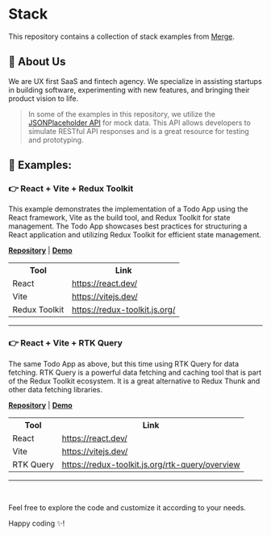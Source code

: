 # Stack

This repository contains a collection of stack examples from [Merge](https://merge.rocks).

## 🏡 About Us

We are UX first SaaS and fintech agency. We specialize in assisting startups in building software, experimenting with new features, and bringing their product vision to life.

> In some of the examples in this repository, we utilize the [JSONPlaceholder API](https://jsonplaceholder.typicode.com/) for mock data. This API allows developers to simulate RESTful API responses and is a great resource for testing and prototyping.

## 🧪 Examples:


### 👉 React + Vite + Redux Toolkit
This example demonstrates the implementation of a Todo App using the React framework, Vite as the build tool, and Redux Toolkit for state management. The Todo App showcases best practices for structuring a React application and utilizing Redux Toolkit for efficient state management.

[**Repository**](https://github.com/mergerocks/stack/packages/todo-react-vite-redux)
| 
[**Demo**](https://merge-stack.vercel.app/todo-react-vite-redux)

<table>
  <tr>
    <th>Tool</th>
    <th>Link</th>
  </tr>
  <tr>
    <td>React</td>
    <td><a href="https://react.dev/">https://react.dev/</a></td>
  </tr>
  <tr>
    <td>Vite</td>
    <td><a href="https://vitejs.dev/">https://vitejs.dev/</a></td>
  </tr>
  <tr>
    <td>Redux Toolkit</td>
    <td><a href="https://redux-toolkit.js.org/">https://redux-toolkit.js.org/</a></td>
  </tr>
</table>

<hr>

### 👉 React + Vite + RTK Query

The same Todo App as above, but this time using RTK Query for data fetching. RTK Query is a powerful data fetching and caching tool that is part of the Redux Toolkit ecosystem. It is a great alternative to Redux Thunk and other data fetching libraries.

[**Repository**](https://github.com/mergerocks/stack/packages/todo-react-vite-rtkquery)
| 
[**Demo**](https://merge-stack.vercel.app/todo-react-vite-rtkquery)

<table>
  <tr>
    <th>Tool</th>
    <th>Link</th>
  </tr>
  <tr>
    <td>React</td>
    <td><a href="https://react.dev/">https://react.dev/</a></td>
  </tr>
  <tr>
    <td>Vite</td>
    <td><a href="https://vitejs.dev/">https://vitejs.dev/</a></td>
  </tr>
  <tr>
    <td>RTK Query</td>
    <td><a href="https://redux-toolkit.js.org/rtk-query/overview">https://redux-toolkit.js.org/rtk-query/overview</a></td>
  </tr>
</table>

<hr>
<br>

Feel free to explore the code and customize it according to your needs.

Happy coding ✨!
